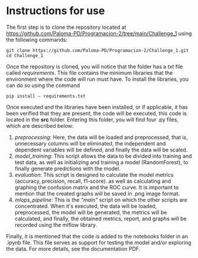 # Instructions for use
The first step is to clone the repository located at https://github.com/Paloma-PD/Programacion-2/tree/main/Challenge_1 using the following commands:

    git clone https://github.com/Paloma-PD/Programacion-2/Challenge_1.git
    cd Challenge_1

Once the repository is cloned, you will notice that the folder has a _txt_ file called _requirements_. This file contains the minimum libraries that the environment where the code will run must have. To install the libraries, you can do so using the command

    pip install – requirements.txt

Once executed and the libraries have been installed, or if applicable, it has been verified that they are present, the code will be executed, this code is located in the **src** folder. Entering this folder, you will find four .py files, which are described below:
1. _preprocessing_: Here, the data will be loaded and preprocessed, that is, unnecessary columns will be eliminated, the independent and dependent variables will be defined, and finally the data will be scaled.
2. _model_training_: This script allows the data to be divided into training and test data, as well as initializing and training a model (RandomForest), to finally generate predictions with the model.
3. _evaluation_: This script is designed to calculate the model metrics (accuracy, precision, recall, f1-score). as well as calculating and graphing the confusion matrix and the ROC curve. It is important to mention that the created graphs will be saved in .png image format.
4. _mlops_pipeline_: This is the *"main"* script on which the other scripts are concentrated. When it's executed, the data will be loaded, preprocessed, the model will be generated, the metrics will be calculated, and finally, the obtained metrics, report, and graphs will be recorded using the mlflow library.

Finally, it is mentioned that the code is added to the notebooks folder in an .ipynb file. This file serves as support for testing the model and/or exploring the data. For more details, see the documentation PDF.
